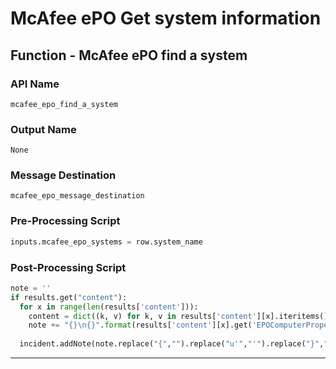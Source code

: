 <!--
    DO NOT MANUALLY EDIT THIS FILE
    THIS FILE IS AUTOMATICALLY GENERATED WITH resilient-sdk codegen
-->

# McAfee ePO Get system information

## Function - McAfee ePO find a system

### API Name
`mcafee_epo_find_a_system`

### Output Name
`None`

### Message Destination
`mcafee_epo_message_destination`

### Pre-Processing Script
```python
inputs.mcafee_epo_systems = row.system_name
```

### Post-Processing Script
```python
note = ''
if results.get("content"):
  for x in range(len(results['content'])):
    content = dict((k, v) for k, v in results['content'][x].iteritems() if v and "N/A" not in str(v))
    note += "{}\n{}".format(results['content'][x].get('EPOComputerProperties.ComputerName'), str(content))
  
  incident.addNote(note.replace("{","").replace("u'","'").replace("}","\n\n"))
```

---

